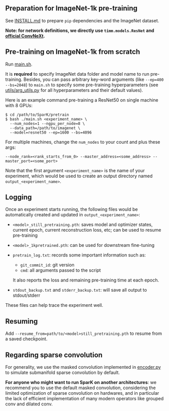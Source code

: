 ## Preparation for ImageNet-1k pre-training

See [INSTALL.md](https://github.com/keyu-tian/SparK/blob/main/INSTALL.md) to prepare `pip` dependencies and the ImageNet dataset.

**Note: for network definitions, we directly use `timm.models.ResNet` and [official ConvNeXt](https://github.com/facebookresearch/ConvNeXt/blob/048efcea897d999aed302f2639b6270aedf8d4c8/models/convnext.py).**


## Pre-training on ImageNet-1k from scratch

Run [main.sh](https://github.com/keyu-tian/SparK/blob/main/pretrain/main.sh).

It is **required** to specify ImageNet data folder and model name to run pre-training.
Besides, you can pass arbitrary key-word arguments (like `--ep=400 --bs=2048`) to `main.sh` to specify some pre-training hyperparameters (see [utils/arg_utils.py](https://github.com/keyu-tian/SparK/blob/main/pretrain/utils/arg_utils.py) for all hyperparameters and their default values).


Here is an example command pre-training a ResNet50 on single machine with 8 GPUs:
```shell script
$ cd /path/to/SparK/pretrain
$ bash ./main.sh <experiment_name> \
  --num_nodes=1 --ngpu_per_node=8 \
  --data_path=/path/to/imagenet \
  --model=resnet50 --ep=1600 --bs=4096
```

For multiple machines, change the `num_nodes` to your count and plus these args:
```shell script
--node_rank=<rank_starts_from_0> --master_address=<some_address> --master_port=<some_port>
```

Note that the first argument `<experiment_name>` is the name of your experiment, which would be used to create an output directory named `output_<experiment_name>`.


## Logging

Once an experiment starts running, the following files would be automatically created and updated in `output_<experiment_name>`:

- `<model>_still_pretraining.pth`: saves model and optimizer states, current epoch, current reconstruction loss, etc; can be used to resume pre-training
- `<model>_1kpretrained.pth`: can be used for downstream fine-tuning
- `pretrain_log.txt`: records some important information such as:
    - `git_commit_id`: git version
    - `cmd`: all arguments passed to the script
    
    It also reports the loss and remaining pre-training time at each epoch.

- `stdout_backup.txt` and `stderr_backup.txt`: will save all output to stdout/stderr

These files can help trace the experiment well.


## Resuming

Add `--resume_from=path/to/<model>still_pretraining.pth` to resume from a saved checkpoint.


## Regarding sparse convolution

For generality, we use the masked convolution implemented in [encoder.py](https://github.com/keyu-tian/SparK/blob/main/pretrain/encoder.py) to simulate submanifold sparse convolution by default.

**For anyone who might want to run SparK on another architectures**:
we recommend you to use the default masked convolution, 
considering the limited optimization of sparse convolution on hardwares, and in particular the lack of efficient implementation of many modern operators like grouped conv and dilated conv.
